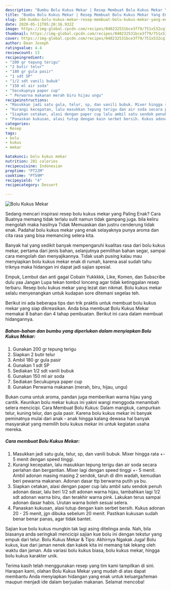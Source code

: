 ```yaml
---
description: "Bumbu Bolu Kukus Mekar | Resep Membuat Bolu Kukus Mekar Yang Enak dan Simpel"
title: "Bumbu Bolu Kukus Mekar | Resep Membuat Bolu Kukus Mekar Yang Enak dan Simpel"
slug: 166-bumbu-bolu-kukus-mekar-resep-membuat-bolu-kukus-mekar-yang-enak-dan-simpel
date: 2020-05-11T05:20:16.932Z
image: https://img-global.cpcdn.com/recipes/040232531bce3f79/751x532cq70/bolu-kukus-mekar-foto-resep-utama.jpg
thumbnail: https://img-global.cpcdn.com/recipes/040232531bce3f79/751x532cq70/bolu-kukus-mekar-foto-resep-utama.jpg
cover: https://img-global.cpcdn.com/recipes/040232531bce3f79/751x532cq70/bolu-kukus-mekar-foto-resep-utama.jpg
author: Dean Joseph
ratingvalue: 4.4
reviewcount: 13
recipeingredient:
- "200 gr tepung terigu"
- "2 butir telur"
- "180 gr gula pasir"
- "1 sdt SP"
- "1/2 sdt vanili bubuk"
- "150 ml air soda"
- "Secukupnya paper cup"
- " Perwarna makanan merah biru hijau ungu"
recipeinstructions:
- "Masukkan jadi satu gula, telur, sp, dan vanili bubuk. Mixer hingga rata +- 5 menit dengan speed tinggi."
- "Kurangi kecepatan, lalu masukkan tepung terigu dan air soda secara perlahan dan bergantian. Mixer lagi dengan speed tinggi +- 5 menit. Ambil adonan masing masing 2 sendok, taruh di dlm wadah, kemudian beri pewarna makanan. Adonan dasar ttp berwarna putih ya bu."
- "Siapkan cetakan, alasi dengan paper cup lalu ambil satu sendok penuh adonan dasar, lalu beri 1/2 sdt adonan warna hijau, tambahkan lagi 1/2 sdt adonan warna biru, dan terakhir warna pink. Lakukan terus sampai adonan dasar habis. Urutan warna boleh sesuai selera."
- "Panaskan kukusan, alasi tutup dengan kain serbet bersih. Kukus adonan 20 - 25 menit, jgn dibuka sebelum 20 menit. Pastikan kukusan sudah benar benar panas, agar tidak bantet."
categories:
- Resep
tags:
- bolu
- kukus
- mekar

katakunci: bolu kukus mekar 
nutrition: 281 calories
recipecuisine: Indonesian
preptime: "PT22M"
cooktime: "PT59M"
recipeyield: "4"
recipecategory: Dessert

---
```



![Bolu Kukus Mekar](https://img-global.cpcdn.com/recipes/040232531bce3f79/751x532cq70/bolu-kukus-mekar-foto-resep-utama.jpg)

Sedang mencari inspirasi resep bolu kukus mekar yang Paling Enak? Cara Buatnya memang tidak terlalu sulit namun tidak gampang juga. bila keliru mengolah maka hasilnya Tidak Memuaskan dan justru cenderung tidak enak. Padahal bolu kukus mekar yang enak selayaknya punya aroma dan cita rasa yang bisa memancing selera kita.

Banyak hal yang sedikit banyak mempengaruhi kualitas rasa dari bolu kukus mekar, pertama dari jenis bahan, selanjutnya pemilihan bahan segar, sampai cara mengolah dan menyajikannya. Tidak usah pusing kalau mau menyiapkan bolu kukus mekar enak di rumah, karena asal sudah tahu triknya maka hidangan ini dapat jadi sajian spesial.

Empuk, Lembut dan anti gagal Cobain Yukkkkk, Like, Komen, dan Subscribe dulu yaa Jangan Lupa tekan tombol lonceng agar tidak ketinggalan resep terbaru. Resep bolu kukus mekar yang lezat dan nikmat. Bolu kukus mekar selalu menyenangkan untuk kudapan sore ditemani segelas teh.


Berikut ini ada beberapa tips dan trik praktis untuk membuat bolu kukus mekar yang siap dikreasikan. Anda bisa membuat Bolu Kukus Mekar memakai 8 bahan dan 4 tahap pembuatan. Berikut ini cara dalam membuat hidangannya.

<!--inarticleads1-->

##### Bahan-bahan dan bumbu yang diperlukan dalam menyiapkan Bolu Kukus Mekar:

1. Gunakan 200 gr tepung terigu
1. Siapkan 2 butir telur
1. Ambil 180 gr gula pasir
1. Gunakan 1 sdt SP
1. Sediakan 1/2 sdt vanili bubuk
1. Gunakan 150 ml air soda
1. Sediakan Secukupnya paper cup
1. Gunakan  Perwarna makanan (merah, biru, hijau, ungu)


Bukan cuma untuk aroma, pandan juga memberikan warna hijau yang cantik. Keunikan bolu mekar kukus ini yakni wangi menggoda menambah selera mencicipi. Cara Membuat Bolu Kukus: Dalam mangkuk, campurkan telur, kuning telur, dan gula pasir. Karena bolu kukus mekar ini banyak peminatnya mulai dari anak - anak hingga kalang dewasa hal banyak masyarakat yang memilih bolu kukus mekar ini untuk kegiatan usaha mereka. 

<!--inarticleads2-->

##### Cara membuat Bolu Kukus Mekar:

1. Masukkan jadi satu gula, telur, sp, dan vanili bubuk. Mixer hingga rata +- 5 menit dengan speed tinggi.
1. Kurangi kecepatan, lalu masukkan tepung terigu dan air soda secara perlahan dan bergantian. Mixer lagi dengan speed tinggi +- 5 menit. Ambil adonan masing masing 2 sendok, taruh di dlm wadah, kemudian beri pewarna makanan. Adonan dasar ttp berwarna putih ya bu.
1. Siapkan cetakan, alasi dengan paper cup lalu ambil satu sendok penuh adonan dasar, lalu beri 1/2 sdt adonan warna hijau, tambahkan lagi 1/2 sdt adonan warna biru, dan terakhir warna pink. Lakukan terus sampai adonan dasar habis. Urutan warna boleh sesuai selera.
1. Panaskan kukusan, alasi tutup dengan kain serbet bersih. Kukus adonan 20 - 25 menit, jgn dibuka sebelum 20 menit. Pastikan kukusan sudah benar benar panas, agar tidak bantet.


Sajian kue bolu kukus mungkin tak lagi asing ditelinga anda. Nah, bila biasanya anda seringkali mencicipi sajian kue bolu ini dengan tekstur yang empuk dari telur. Bolu Kukus Mekar &amp; Tips: Akhirnya Ngakak Juga! Bolu kukus, kue dari jaman nenek dan kakek kita ini memang tak lekang oleh waktu dan jaman. Ada variasi bolu kukus biasa, bolu kukus mekar, hingga bolu kukus karakter unik. 

Terima kasih telah menggunakan resep yang tim kami tampilkan di sini. Harapan kami, olahan Bolu Kukus Mekar yang mudah di atas dapat membantu Anda menyiapkan hidangan yang enak untuk keluarga/teman maupun menjadi ide dalam berjualan makanan. Selamat mencoba!
